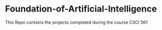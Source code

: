 # Foundation-of-Artificial-Intelligence
This Repo contains the projects completed during the course CSCI 561
